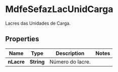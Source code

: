 

# MdfeSefazLacUnidCarga

Lacres das Unidades de Carga.

## Properties

| Name | Type | Description | Notes |
|------------ | ------------- | ------------- | -------------|
|**nLacre** | **String** | Número do lacre. |  |



